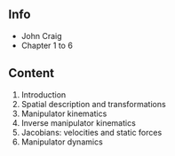 ## Info
- John Craig
- Chapter 1 to 6

## Content
1. Introduction
2. Spatial description and transformations
3. Manipulator kinematics
4. Inverse manipulator kinematics
5. Jacobians: velocities and static forces
6. Manipulator dynamics
